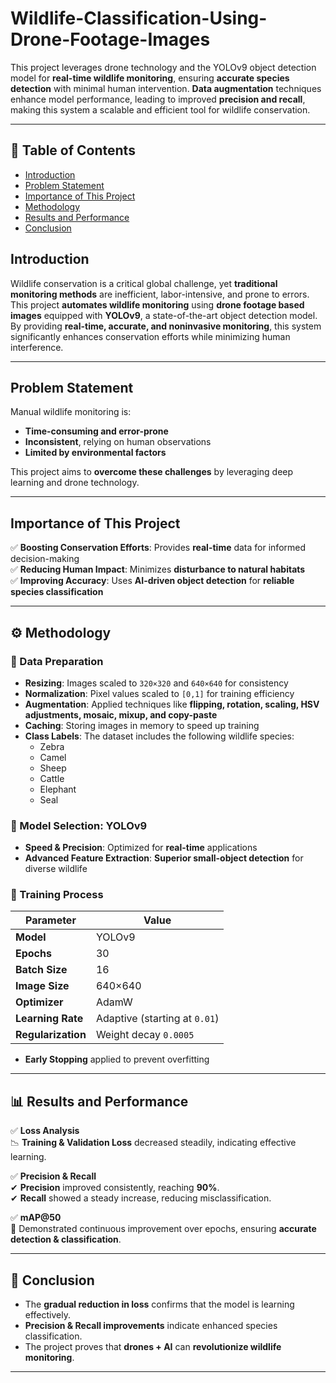 # Wildlife-Classification-Using-Drone-Footage-Images 

This project leverages drone technology and the YOLOv9 object detection model for **real-time wildlife monitoring**, ensuring **accurate species detection** with minimal human intervention. **Data augmentation** techniques enhance model performance, leading to improved **precision and recall**, making this system a scalable and efficient tool for wildlife conservation.  

---

## 📌 Table of Contents  
- [Introduction](#introduction)  
- [Problem Statement](#problem-statement)  
- [Importance of This Project](#importance-of-this-project)  
- [Methodology](#methodology)  
- [Results and Performance](#results-and-performance)  
- [Conclusion](#conclusion)  

## Introduction  
Wildlife conservation is a critical global challenge, yet **traditional monitoring methods** are inefficient, labor-intensive, and prone to errors. This project **automates wildlife monitoring** using **drone footage based images** equipped with **YOLOv9**, a state-of-the-art object detection model. By providing **real-time, accurate, and noninvasive monitoring**, this system significantly enhances conservation efforts while minimizing human interference.  

---

## Problem Statement  
Manual wildlife monitoring is:  
- **Time-consuming and error-prone**  
- **Inconsistent**, relying on human observations  
- **Limited by environmental factors**  

This project aims to **overcome these challenges** by leveraging deep learning and drone technology.  

---

## Importance of This Project  
✅ **Boosting Conservation Efforts**: Provides **real-time** data for informed decision-making  
✅ **Reducing Human Impact**: Minimizes **disturbance to natural habitats**  
✅ **Improving Accuracy**: Uses **AI-driven object detection** for **reliable species classification**  

---
## ⚙️ Methodology  

### 📌 Data Preparation  
- **Resizing**: Images scaled to `320×320` and `640×640` for consistency  
- **Normalization**: Pixel values scaled to `[0,1]` for training efficiency  
- **Augmentation**: Applied techniques like **flipping, rotation, scaling, HSV adjustments, mosaic, mixup, and copy-paste**  
- **Caching**: Storing images in memory to speed up training
- **Class Labels**: The dataset includes the following wildlife species: 
  - Zebra   
  - Camel  
  - Sheep  
  - Cattle
  - Elephant
  - Seal


### 📌 Model Selection: YOLOv9  
- **Speed & Precision**: Optimized for **real-time** applications  
- **Advanced Feature Extraction**: **Superior small-object detection** for diverse wildlife  

### 📌 Training Process  
| Parameter | Value |  
|-----------|--------|  
| **Model** | YOLOv9 |  
| **Epochs** | 30 |  
| **Batch Size** | 16 |  
| **Image Size** | 640×640 |  
| **Optimizer** | AdamW |  
| **Learning Rate** | Adaptive (starting at `0.01`) |  
| **Regularization** | Weight decay `0.0005` |  

- **Early Stopping** applied to prevent overfitting  

---

## 📊 Results and Performance  

✅ **Loss Analysis**  
📉 **Training & Validation Loss** decreased steadily, indicating effective learning.  

✅ **Precision & Recall**  
✔ **Precision** improved consistently, reaching **90%**.  
✔ **Recall** showed a steady increase, reducing misclassification.  

✅ **mAP@50**  
🚀 Demonstrated continuous improvement over epochs, ensuring **accurate detection & classification**.  

---

## 🏁 Conclusion  
- The **gradual reduction in loss** confirms that the model is learning effectively.  
- **Precision & Recall improvements** indicate enhanced species classification.  
- The project proves that **drones + AI** can **revolutionize wildlife monitoring**.  

---

